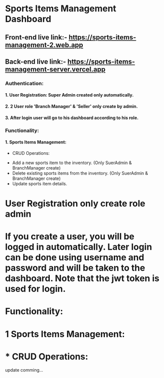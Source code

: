 # Sports Items Management Dashboard

## Front-end live link:- https://sports-items-management-2.web.app

## Back-end live link:- https://sports-items-management-server.vercel.app

### Authentication:

#### 1. User Registration: Super Admin created only automatically.

#### 2. 2 User role 'Branch Manager' & 'Seller' only create by admin.

#### 3. After login user will go to his dashboard according to his role.

### Functionality:

#### 1. Sports Items Management:

- CRUD Operations:

* Add a new sports item to the inventory. (Only SuerAdmin & BranchManager create)
* Delete existing sports items from the inventory. (Only SuerAdmin & BranchManager create)
* Update sports item details.

# User Registration only create role admin

# If you create a user, you will be logged in automatically. Later login can be done using username and password and will be taken to the dashboard. Note that the jwt token is used for login.

# Functionality:

# 1 Sports Items Management:

# \* CRUD Operations:

update comming...
